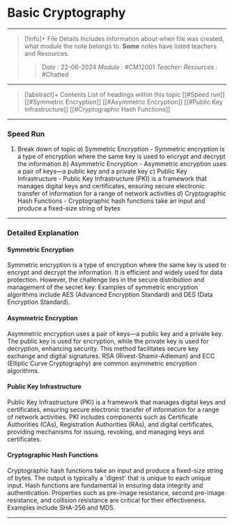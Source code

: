 # Basic Cryptography
---
> [!info]+ File Details
> Includes information about when file was created, what module the note belongs to. **Some** notes have listed teachers and Resources.
> > *Date :* 22-06-2024
> > *Module :* #CM12001 
> > *Teacher*: 
> > *Resources :* #Chatted

---
> [!abstract]+ Contents
> List of headings within this topic
> [[#Speed run]]
> [[#Symmetric Encryption]]
> [[#Asymmetric Encryption]]
> [[#Public Key Infrastructure]]
> [[#Cryptographic Hash Functions]]
---
### Speed Run

1. Break down of topic
	$a)$ Symmetric Encryption - Symmetric encryption is a type of encryption where the same key is used to encrypt and decrypt the information
	$b)$ Asymmetric Encryption - Asymmetric encryption uses a pair of keys—a public key and a private key
	$c)$ Public Key Infrastructure - Public Key Infrastructure (PKI) is a framework that manages digital keys and certificates, ensuring secure electronic transfer of information for a range of network activities
	$d)$ Cryptographic Hash Functions - Cryptographic hash functions take an input and produce a fixed-size string of bytes
---

### Detailed Explanation

#### Symmetric Encryption
Symmetric encryption is a type of encryption where the same key is used to encrypt and decrypt the information. It is efficient and widely used for data protection. However, the challenge lies in the secure distribution and management of the secret key. Examples of symmetric encryption algorithms include AES (Advanced Encryption Standard) and DES (Data Encryption Standard).

#### Asymmetric Encryption
Asymmetric encryption uses a pair of keys—a public key and a private key. The public key is used for encryption, while the private key is used for decryption, enhancing security. This method facilitates secure key exchange and digital signatures. RSA (Rivest-Shamir-Adleman) and ECC (Elliptic Curve Cryptography) are common asymmetric encryption algorithms.

#### Public Key Infrastructure
Public Key Infrastructure (PKI) is a framework that manages digital keys and certificates, ensuring secure electronic transfer of information for a range of network activities. PKI includes components such as Certificate Authorities (CAs), Registration Authorities (RAs), and digital certificates, providing mechanisms for issuing, revoking, and managing keys and certificates.

#### Cryptographic Hash Functions
Cryptographic hash functions take an input and produce a fixed-size string of bytes. The output is typically a 'digest' that is unique to each unique input. Hash functions are fundamental in ensuring data integrity and authentication. Properties such as pre-image resistance, second pre-image resistance, and collision resistance are critical for their effectiveness. Examples include SHA-256 and MD5.

---